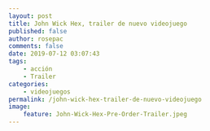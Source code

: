 ```yaml
---
layout: post
title: John Wick Hex, trailer de nuevo videojuego
published: false
author: rosepac
comments: false
date: 2019-07-12 03:07:43
tags:
    - acción
    - Trailer
categories:
    - videojuegos
permalink: /john-wick-hex-trailer-de-nuevo-videojuego
image:
    feature: John-Wick-Hex-Pre-Order-Trailer.jpeg
---
```

